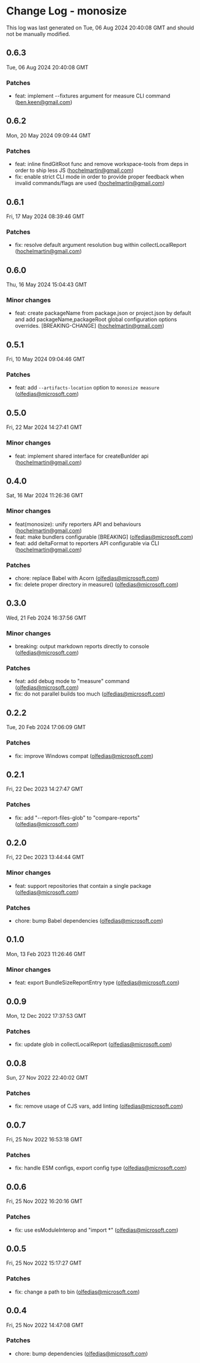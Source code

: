 # Change Log - monosize

This log was last generated on Tue, 06 Aug 2024 20:40:08 GMT and should not be manually modified.

<!-- Start content -->

## 0.6.3

Tue, 06 Aug 2024 20:40:08 GMT

### Patches

- feat: implement --fixtures argument for measure CLI command (ben.keen@gmail.com)

## 0.6.2

Mon, 20 May 2024 09:09:44 GMT

### Patches

- feat: inline findGitRoot func and remove workspace-tools from deps in order to ship less JS (hochelmartin@gmail.com)
- fix: enable strict CLI mode in order to provide proper feedback when invalid commands/flags are used (hochelmartin@gmail.com)

## 0.6.1

Fri, 17 May 2024 08:39:46 GMT

### Patches

- fix: resolve default argument resolution bug within collectLocalReport (hochelmartin@gmail.com)

## 0.6.0

Thu, 16 May 2024 15:04:43 GMT

### Minor changes

- feat: create packageName from package.json or project.json by default and add packageName,packageRoot global configuration options overrides. [BREAKING-CHANGE] (hochelmartin@gmail.com)

## 0.5.1

Fri, 10 May 2024 09:04:46 GMT

### Patches

- feat: add `--artifacts-location` option to `monosize measure` (olfedias@microsoft.com)

## 0.5.0

Fri, 22 Mar 2024 14:27:41 GMT

### Minor changes

- feat: implement shared interface for createBunlder api (hochelmartin@gmail.com)

## 0.4.0

Sat, 16 Mar 2024 11:26:36 GMT

### Minor changes

- feat(monosize): unify reporters API and behaviours (hochelmartin@gmail.com)
- feat: make bundlers configurable [BREAKING] (olfedias@microsoft.com)
- feat: add deltaFormat to reporters API configurable via CLI (hochelmartin@gmail.com)

### Patches

- chore: replace Babel with Acorn (olfedias@microsoft.com)
- fix: delete proper directory in measure() (olfedias@microsoft.com)

## 0.3.0

Wed, 21 Feb 2024 16:37:56 GMT

### Minor changes

- breaking: output markdown reports directly to console (olfedias@microsoft.com)

### Patches

- feat: add debug mode to "measure" command (olfedias@microsoft.com)
- fix: do not parallel builds too much (olfedias@microsoft.com)

## 0.2.2

Tue, 20 Feb 2024 17:06:09 GMT

### Patches

- fix: improve Windows compat (olfedias@microsoft.com)

## 0.2.1

Fri, 22 Dec 2023 14:27:47 GMT

### Patches

- fix: add "--report-files-glob" to "compare-reports" (olfedias@microsoft.com)

## 0.2.0

Fri, 22 Dec 2023 13:44:44 GMT

### Minor changes

- feat: support repositories that contain a single package (olfedias@microsoft.com)

### Patches

- chore: bump Babel dependencies (olfedias@microsoft.com)

## 0.1.0

Mon, 13 Feb 2023 11:26:46 GMT

### Minor changes

- feat: export BundleSizeReportEntry type (olfedias@microsoft.com)

## 0.0.9

Mon, 12 Dec 2022 17:37:53 GMT

### Patches

- fix: update glob in collectLocalReport (olfedias@microsoft.com)

## 0.0.8

Sun, 27 Nov 2022 22:40:02 GMT

### Patches

- fix: remove usage of CJS vars, add linting (olfedias@microsoft.com)

## 0.0.7

Fri, 25 Nov 2022 16:53:18 GMT

### Patches

- fix: handle ESM configs, export config type (olfedias@microsoft.com)

## 0.0.6

Fri, 25 Nov 2022 16:20:16 GMT

### Patches

- fix: use esModuleInterop and "import *" (olfedias@microsoft.com)

## 0.0.5

Fri, 25 Nov 2022 15:17:27 GMT

### Patches

- fix: change a path to bin (olfedias@microsoft.com)

## 0.0.4

Fri, 25 Nov 2022 14:47:08 GMT

### Patches

- chore: bump dependencies (olfedias@microsoft.com)
